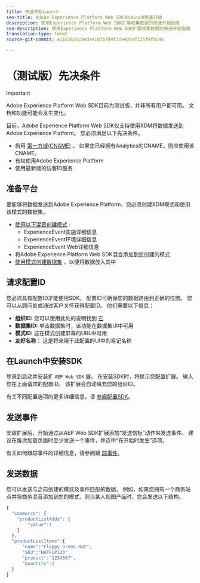 ```yaml
---
title: 快速开始Launch
seo-title: Adobe Experience Platform Web SDK与Launch快速开始
description: 使用Experience Platform Web SDK扩展收集数据的快速开始指南
seo-description: 使用Experience Platform Web SDK扩展收集数据的快速开始指南
translation-type: tm+mt
source-git-commit: a1161630c8edae107b784f32ee20af225f9f8c46

---
```



# （测试版）先决条件

>[!IMPORTANT]
>
>Adobe Experience Platform Web SDK目前为测试版，并非所有用户都可用。 文档和功能可能会发生变化。

目前，Adobe Experience Platform Web SDK仅支持使用XDM将数据发送到Adobe Experience Platform。 您必须满足以下先决条件。

- 启用 [第一方域(CNAME)](https://docs.adobe.com/content/help/zh-Hans/core-services/interface/ec-cookies/cookies-first-party.html) 。 如果您已经拥有Analytics的CNAME，则应使用该CNAME。
- 有权使用Adobe Experience Platform
- 使用最新版的访客ID服务

## 准备平台

要能够将数据发送到Adobe Experience Platform，您必须创建XDM模式和使用该模式的数据集。

- [使用以下混音创建模式](../../xdm/tutorials/create-schema-ui.md) :
   - ExperienceEvent实施详细信息
   - ExperienceEvent环境详细信息
   - ExperienceEvent Web详细信息
- 将Adobe Experience Platform Web SDK混合添加到您创建的模式
- [使用模式创建数据集](https://platform.adobe.com/dataset/overview) ，以便将数据放入其中

## 请求配置ID

您必须具有配置ID才能使用SDK。 配置ID可确保您的数据路由到正确的位置。 您可以从顾问处或通过客户关怀获得配置ID。 他们需要以下信息：

- **组织ID:** 您可以使用此处的说明找到 [它](https://docs.adobe.com/content/help/zh-Hans/core-services/interface/manage-users-and-products/organizations.html)
- **数据集ID:** 单击数据集时，该功能在数据集UI中可用
- **模式ID:** 这在模式创建屏幕的URL中可用
- **友好名称：** 这是将来用于此配置的UI中的易记名称

## 在Launch中安装SDK

登录到启动并安装扩 `AEP Web SDK` 展。 在安装SDK时，将提示您配置扩展。 输入您在上面请求的配置ID。 该扩展会自动填充您的组织ID。

有关不同配置选项的更多详细信息，请 [参阅配置SDK](../fundamentals/configuring-the-sdk.md)。

## 发送事件

安装扩展后，开始通过从AEP Web SDK扩展添加“发送信标”动作来发送事件。 建议在每次加载页面时至少发送一个事件，并选中“在开始时发生”选项。

有关如何跟踪事件的详细信息，请参阅跟 [踪事件](../fundamentals/tracking-events.md)。

## 发送数据

您可以发送与之前创建的模式及事件匹配的数据。 例如，如果您拥有一个商务站点并将商务混音添加到您的模式，则当某人视图产品时，您会发送以下结构。

```javascript
{
  "commerce": {
    "productListAdds": {
        "value":1
    }
  },
  "productListItems":{
      "name":"Floppy Green Hat",
      "SKU":"HATFLP123",
      "product":"1234567",
      "quantity":2
  }
}
```
